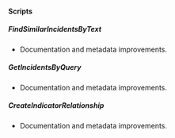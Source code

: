 #### Scripts

##### FindSimilarIncidentsByText

- Documentation and metadata improvements.
##### GetIncidentsByQuery

- Documentation and metadata improvements.
##### CreateIndicatorRelationship

- Documentation and metadata improvements.